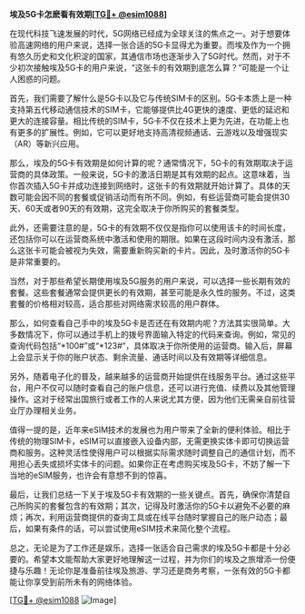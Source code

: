 **埃及5G卡怎麽看有效期[[TG💪+ @esim1088](https://t.me/s/esim1088)]**

在现代科技飞速发展的时代，5G网络已经成为全球关注的焦点之一。对于想要体验高速网络的用户来说，选择一张合适的5G卡显得尤为重要。而埃及作为一个拥有悠久历史和文化积淀的国家，其通信市场也逐渐步入了5G时代。然而，对于不少初次接触埃及5G卡的用户来说，“这张卡的有效期到底怎么算？”可能是一个让人困惑的问题。

首先，我们需要了解什么是5G卡以及它与传统SIM卡的区别。5G卡本质上是一种支持第五代移动通信技术的SIM卡，它能够提供比4G更快的速度、更低的延迟和更大的连接容量。相比传统的SIM卡，5G卡不仅在技术上更为先进，在功能上也有更多的扩展性。例如，它可以更好地支持高清视频通话、云游戏以及增强现实（AR）等新兴应用。

那么，埃及的5G卡有效期是如何计算的呢？通常情况下，5G卡的有效期取决于运营商的具体政策。一般来说，5G卡的激活日期是其有效期的起点。这意味着，当你首次插入5G卡并成功连接到网络时，这张卡的有效期就开始计算了。具体的天数可能会因不同的套餐或促销活动而有所不同。例如，有些运营商可能会提供30天、60天或者90天的有效期，这完全取决于你所购买的套餐类型。

此外，还需要注意的是，5G卡的有效期不仅仅是指你可以使用该卡的时间长度，还包括你可以在运营商系统中激活和使用的期限。如果在这段时间内没有激活，那么这张卡可能会被视为失效，需要重新购买新的卡片。因此，及时激活你的5G卡是非常重要的。

当然，对于那些希望长期使用埃及5G服务的用户来说，可以选择一些长期有效的套餐。这些套餐通常会提供更长的有效期，甚至可能是永久性的服务。不过，这类套餐的价格相对较高，适合那些对网络需求较高的用户群体。

那么，如何查看自己手中的埃及5G卡是否还在有效期内呢？方法其实很简单。大多数情况下，你可以通过手机上的拨号界面输入特定的代码来查询。例如，常见的查询代码包括“*100#”或“*123#”，具体取决于你所使用的运营商。输入后，屏幕上会显示关于你的账户状态、剩余流量、通话时间以及有效期等详细信息。

另外，随着电子化的普及，越来越多的运营商开始提供在线服务平台。通过这些平台，用户不仅可以随时查看自己的账户信息，还可以进行充值、续费以及其他管理操作。这对于经常出国旅行或者工作的人来说尤其方便，因为他们无需亲自前往营业厅办理相关业务。

值得一提的是，近年来eSIM技术的发展也为用户带来了全新的便利体验。相比于传统的物理SIM卡，eSIM可以直接嵌入设备内部，无需更换实体卡即可切换运营商和服务。这种灵活性使得用户可以根据实际需求随时调整自己的通信计划，而不用担心丢失或损坏实体卡的问题。如果你正在考虑购买埃及5G卡，不妨了解一下当地的eSIM服务，也许会有意想不到的惊喜。

最后，让我们总结一下关于埃及5G卡有效期的一些关键点。首先，确保你清楚自己所购买的套餐包含的有效期；其次，记得及时激活你的5G卡以避免不必要的麻烦；再次，利用运营商提供的查询工具或在线平台随时掌握自己的账户动态；最后，如果有条件的话，可以尝试使用eSIM技术来简化整个流程。

总之，无论是为了工作还是娱乐，选择一张适合自己需求的埃及5G卡都是十分必要的。希望本文能帮助大家更好地理解这一过程，并为你们的埃及之旅增添一份便捷与乐趣！无论你是准备前往埃及旅游、学习还是商务考察，一张有效的5G卡都能让你享受到前所未有的网络体验。

[[TG💪+ @esim1088](https://t.me/s/esim1088) ![Image](https://i.postimg.cc/4NQfJmqS/Snipaste-2025-05-13-00-14-12.png)]